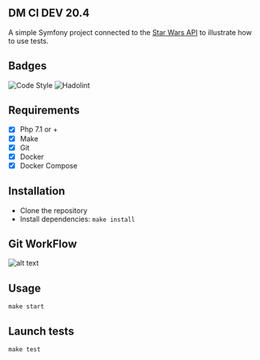## DM CI DEV 20.4

A simple Symfony project connected to the [Star Wars API](https://swapi.co) to illustrate how to use tests.

## Badges

![Code Style](https://github.com/branisanz1/dm-ci20-4/workflows/Code%20Style/badge.svg)
![Hadolint](https://github.com/branisanz1/dm-ci20-4/workflows/Hadolint/badge.svg)

## Requirements

- [x] Php 7.1 or +
- [x] Make
- [x] Git
- [x] Docker
- [x] Docker Compose

## Installation

- Clone the repository
- Install dependencies: `make install`

## Git WorkFlow

![alt text](https://blog.engineering.publicissapient.fr/wp-content/uploads/2018/03/Image-3.png)

## Usage

```
make start
```

## Launch tests

```
make test
```
